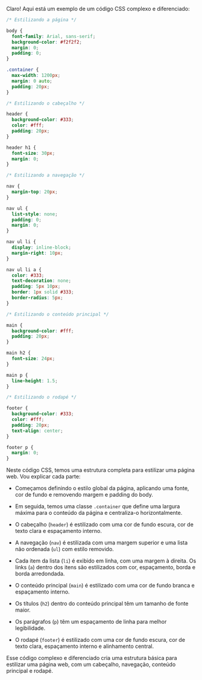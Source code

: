 Claro! Aqui está um exemplo de um código CSS complexo e diferenciado:

```css
/* Estilizando a página */

body {
  font-family: Arial, sans-serif;
  background-color: #f2f2f2;
  margin: 0;
  padding: 0;
}

.container {
  max-width: 1200px;
  margin: 0 auto;
  padding: 20px;
}

/* Estilizando o cabeçalho */

header {
  background-color: #333;
  color: #fff;
  padding: 20px;
}

header h1 {
  font-size: 30px;
  margin: 0;
}

/* Estilizando a navegação */

nav {
  margin-top: 20px;
}

nav ul {
  list-style: none;
  padding: 0;
  margin: 0;
}

nav ul li {
  display: inline-block;
  margin-right: 10px;
}

nav ul li a {
  color: #333;
  text-decoration: none;
  padding: 5px 10px;
  border: 1px solid #333;
  border-radius: 5px;
}

/* Estilizando o conteúdo principal */

main {
  background-color: #fff;
  padding: 20px;
}

main h2 {
  font-size: 24px;
}

main p {
  line-height: 1.5;
}

/* Estilizando o rodapé */

footer {
  background-color: #333;
  color: #fff;
  padding: 20px;
  text-align: center;
}

footer p {
  margin: 0;
}
```

Neste código CSS, temos uma estrutura completa para estilizar uma página web. Vou explicar cada parte:

- Começamos definindo o estilo global da página, aplicando uma fonte, cor de fundo e removendo margem e padding do body.

- Em seguida, temos uma classe `.container` que define uma largura máxima para o conteúdo da página e centraliza-o horizontalmente.

- O cabeçalho (`header`) é estilizado com uma cor de fundo escura, cor de texto clara e espaçamento interno.

- A navegação (`nav`) é estilizada com uma margem superior e uma lista não ordenada (`ul`) com estilo removido.

- Cada item da lista (`li`) é exibido em linha, com uma margem à direita. Os links (`a`) dentro dos itens são estilizados com cor, espaçamento, borda e borda arredondada.

- O conteúdo principal (`main`) é estilizado com uma cor de fundo branca e espaçamento interno.

- Os títulos (`h2`) dentro do conteúdo principal têm um tamanho de fonte maior.

- Os parágrafos (`p`) têm um espaçamento de linha para melhor legibilidade.

- O rodapé (`footer`) é estilizado com uma cor de fundo escura, cor de texto clara, espaçamento interno e alinhamento central.

Esse código complexo e diferenciado cria uma estrutura básica para estilizar uma página web, com um cabeçalho, navegação, conteúdo principal e rodapé.